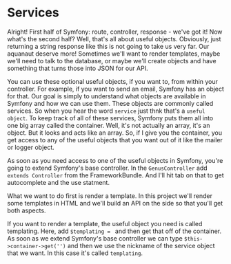 # Services

Alright! First half of Symfony: route, controller, response - we've got it! Now what's the second half?
Well, that's all about useful objects. Obviously, just returning a string response like this is not going
to take us very far. Our aquanaut deserve more! Sometimes we'll want to render templates, maybe we'll
need to talk to the database, or maybe we'll create objects and have something that turns those into JSON
for our API. 

You can use these optional useful objects, if you want to, from within your controller. For example,
if you want to send an email, Symfony has an object for that. Our goal is simply to understand what objects
are available in Symfony and how we can use them. These objects are commonly called services. So when you
hear the word `service` just thnk that's a  `useful object`. To keep track of all of these services, Symfony
puts them all into one big array called the container. Well, it's not actually an array, it's an object. But
it looks and acts like an array. So, if I give you the container, you get access to any of the useful objects
that you want out of it like the mailer or logger object. 

As soon as you need access to one of the useful objects in Symfony, you're going to extend Symfony's base controller.
In the `GenusController` add `extends Controller` from the FrameworkBundle. And I'll hit tab on that to get autocomplete
and the use statment. 

What we want to do first is render a template. In this project we'll render some templates in HTML and we'll
build an API on the side so that you'll get both aspects. 

If you want to render a template, the useful object you need is called templating. Here, add `$templating = ` 
and then get that off of the container. As soon as we extend Symfony's base controller we can type 
`$this->container->get('')` and then we use the nickname of the service object that we want. In this case
it's called `templating`. 
